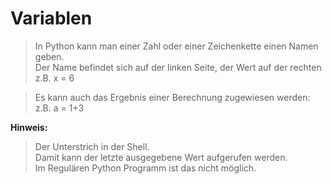 # Variablen

> In Python kann man einer Zahl oder einer Zeichenkette einen Namen geben.  
Der Name befindet sich auf der linken Seite, der Wert auf der rechten  
z.B. x = 6

> Es kann auch das Ergebnis einer Berechnung zugewiesen werden:  
z.B. a = 1+3

**Hinweis:**  
> Der Unterstrich in der Shell.  
> Damit kann der letzte ausgegebene Wert aufgerufen werden.  
> Im Regulären Python Programm ist das nicht möglich.